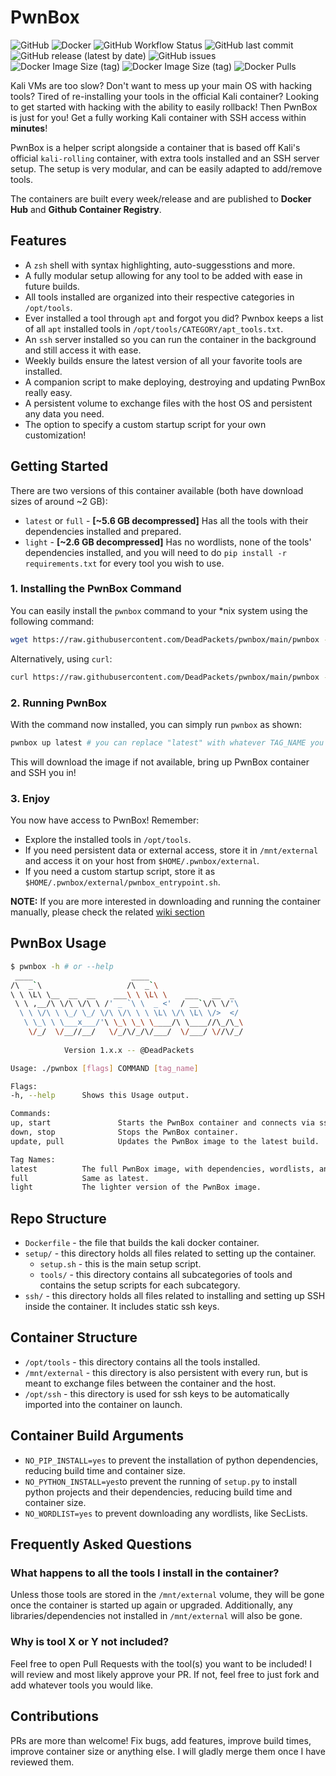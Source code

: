 # PwnBox

![GitHub](https://img.shields.io/github/license/deadpackets/pwnbox) ![Docker](https://badges.aleen42.com/src/docker.svg) ![GitHub Workflow Status](https://img.shields.io/github/workflow/status/deadpackets/pwnbox/build-pwnbox-on-commit) ![GitHub last commit](https://img.shields.io/github/last-commit/deadpackets/pwnbox) ![GitHub release (latest by date)](https://img.shields.io/github/v/release/DeadPackets/pwnbox?label=latest-release) ![GitHub issues](https://img.shields.io/github/issues/deadpackets/pwnbox) ![Docker Image Size (tag)](https://img.shields.io/docker/image-size/deadpackets/pwnbox/full?label=pwnbox%3Afull) ![Docker Image Size (tag)](https://img.shields.io/docker/image-size/deadpackets/pwnbox/light?label=pwnbox%3Alight) ![Docker Pulls](https://img.shields.io/docker/pulls/deadpackets/pwnbox)

Kali VMs are too slow? Don't want to mess up your main OS with hacking tools? Tired of re-installing your tools in the official Kali container? Looking to get started with hacking with the ability to easily rollback! Then PwnBox is just for you! Get a fully working Kali container with SSH access within **minutes**!

PwnBox is a helper script alongside a container that is based off Kali's official `kali-rolling` container, with extra tools installed and an SSH server setup. The setup is very modular, and can be easily adapted to add/remove tools.

The containers are built every week/release and are published to **Docker Hub** and **Github Container Registry**.

## Features

* A `zsh` shell with syntax highlighting, auto-suggesstions and more.
* A fully modular setup allowing for any tool to be added with ease in future builds.
* All tools installed are organized into their respective categories in `/opt/tools`.
* Ever installed a tool through `apt` and forgot you did? Pwnbox keeps a list of all `apt` installed tools in `/opt/tools/CATEGORY/apt_tools.txt`.
* An `ssh` server installed so you can run the container in the background and still access it with ease.
* Weekly builds ensure the latest version of all your favorite tools are installed.
* A companion script to make deploying, destroying and updating PwnBox really easy.
* A persistent volume to exchange files with the host OS and persistent any data you need.
* The option to specify a custom startup script for your own customization!

## Getting Started

There are two versions of this container available (both have download sizes of around ~2 GB):

* `latest` or `full` - **[~5.6 GB decompressed]** Has all the tools with their dependencies installed and prepared.
* `light` - **[~2.6 GB decompressed]** Has no wordlists, none of the tools' dependencies installed, and you will need to do `pip install -r requirements.txt` for every tool you wish to use.

### 1. Installing the PwnBox Command

You can easily install the `pwnbox` command to your *nix system using the following command:

```bash
wget https://raw.githubusercontent.com/DeadPackets/pwnbox/main/pwnbox -O /usr/local/bin/pwnbox && chmod +x /usr/local/bin/pwnbox # Ensure /usr/local/bin is in your $PATH
```

Alternatively, using `curl`:

```bash
curl https://raw.githubusercontent.com/DeadPackets/pwnbox/main/pwnbox -o /usr/local/bin/pwnbox && chmod +x /usr/local/bin/pwnbox # Ensure /usr/local/bin is in your $PATH
```

### 2. Running PwnBox

With the command now installed, you can simply run `pwnbox` as shown:

```bash
pwnbox up latest # you can replace "latest" with whatever TAG_NAME you wish
```

This will download the image if not available, bring up PwnBox container and SSH you in!

### 3. Enjoy

You now have access to PwnBox! Remember:

* Explore the installed tools in `/opt/tools`.
* If you need persistent data or external access, store it in `/mnt/external` and access it on your host from `$HOME/.pwnbox/external`.
* If you need a custom startup script, store it as `$HOME/.pwnbox/external/pwnbox_entrypoint.sh`.

**NOTE:** If you are more interested in downloading and running the container manually, please check the related [wiki section](https://github.com/DeadPackets/pwnbox/wiki/Manual-Setup)

## PwnBox Usage

```bash
$ pwnbox -h # or --help
 ____                      ____   
/\  _`\                   /\  _`\   
\ \ \L\ \__  __  __    ___\ \ \L\ \    ___   __  _  
 \ \ ,__/\ \/\ \/\ \ /' _ `\ \  _ <'  / __`\/\ \/'\ 
  \ \ \/\ \ \_/ \_/ \/\ \/\ \ \ \L\ \/\ \L\ \/>  </ 
   \ \_\ \ \___x___/'\ \_\ \_\ \____/\ \____//\_/\_\
    \/_/  \/__//__/   \/_/\/_/\/___/  \/___/ \//\/_/
  
            Version 1.x.x -- @DeadPackets   

Usage: ./pwnbox [flags] COMMAND [tag_name]

Flags:
-h, --help      Shows this Usage output.

Commands:
up, start               Starts the PwnBox container and connects via ssh.
down, stop              Stops the PwnBox container.
update, pull            Updates the PwnBox image to the latest build.

Tag Names:
latest          The full PwnBox image, with dependencies, wordlists, and more installed.
full            Same as latest.
light           The lighter version of the PwnBox image.
```

## Repo Structure

* `Dockerfile` - the file that builds the kali docker container.
* `setup/` - this directory holds all files related to setting up the container.
  * `setup.sh` - this is the main setup script.
  * `tools/` - this directory contains all subcategories of tools and contains the setup scripts for each subcategory.
* `ssh/` - this directory holds all files related to installing and setting up SSH inside the container. It includes static ssh keys.

## Container Structure

* `/opt/tools` - this directory contains all the tools installed.
* `/mnt/external` - this directory is also persistent with every run, but is meant to exchange files between the container and the host.
* `/opt/ssh` - this directory is used for ssh keys to be automatically imported into the container on launch.

## Container Build Arguments

* `NO_PIP_INSTALL=yes` to prevent the installation of python dependencies, reducing build time and container size.
* `NO_PYTHON_INSTALL=yes`to prevent the running of `setup.py` to install python projects and their dependencies, reducing build time and container size.
* `NO_WORDLIST=yes` to prevent downloading any wordlists, like SecLists.

## Frequently Asked Questions

### What happens to all the tools I install in the container?

Unless those tools are stored in the `/mnt/external` volume, they will be gone once the container is started up again or upgraded. Additionally, any libraries/dependencies not installed in `/mnt/external` will also be gone.

### Why is tool X or Y not included?

Feel free to open Pull Requests with the tool(s) you want to be included! I will review and most likely approve your PR. If not, feel free to just fork and add whatever tools you would like.

## Contributions

PRs are more than welcome! Fix bugs, add features, improve build times, improve container size or anything else. I will gladly merge them once I have reviewed them.
